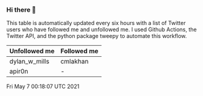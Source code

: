 ### Hi there 👋

This table is automatically updated every six hours with a list of Twitter users who have followed me and unfollowed me. I used Github Actions, the Twitter API, and the python package tweepy to automate this workflow.

| Unfollowed me |  Followed me |
| --- | --- |
|dylan_w_mills|cmlakhan|
|apir0n|-|
Fri May  7 00:18:07 UTC 2021
